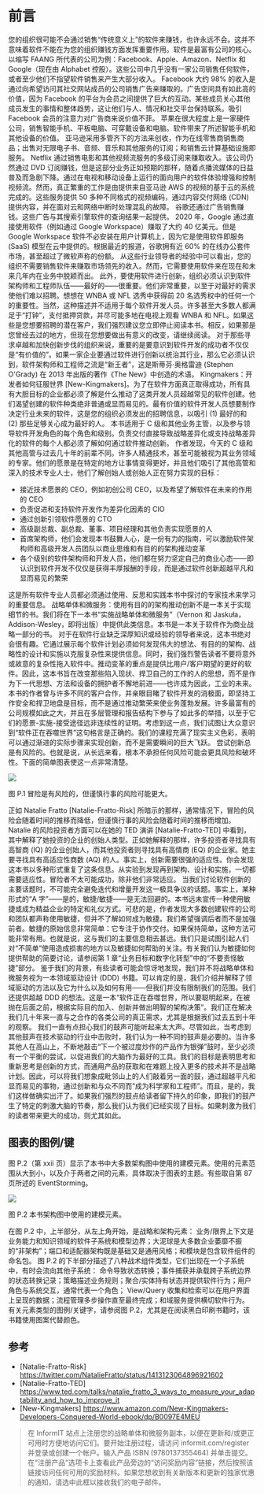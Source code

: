 # 前言

您的组织很可能不会通过销售“传统意义上”的软件来赚钱，也许永远不会。这并不意味着软件不能在为您的组织赚钱方面发挥重要作用。软件是最富有公司的核心。
以缩写 FAANG 所代表的公司为例：Facebook、Apple、Amazon、Netflix 和 Google（现在由 Alphabet 控股）。这些公司中几乎没有一家公司销售任何软件，或者至少他们不指望软件销售来产生大部分收入。
Facebook 大约 98% 的收入是通过向希望访问其社交网站成员的公司销售广告来赚取的。广告空间具有如此高的价值，因为 Facebook 的平台为会员之间提供了巨大的互动。某些成员关心其他成员发生的事情和整体趋势，这让他们与人、情况和社交平台保持联系。吸引 Facebook 会员的注意力对广告商来说价值不菲。
苹果在很大程度上是一家硬件公司，销售智能手机、平板电脑、可穿戴设备和电脑。软件带来了所述智能手机和其他设备的价值。
亚马逊采用多管齐下的方法来创收，作为在线零售商销售商品；出售对无限电子书、音频、音乐和其他服务的订阅；和销售云计算基础设施即服务。
Netflix 通过销售电影和其他视频流服务的多级订阅来赚取收入。该公司仍然通过 DVD 订阅赚钱，但是这部分业务正如预期的那样，随着点播流媒体的日益普及而急剧下降。通过在电视和移动设备上运行的面向用户的软件体验增强和控制视频流。然而，真正繁重的工作是由提供来自亚马逊 AWS 的视频的基于云的系统完成的。这些服务提供 50 多种不同格式的视频编码，通过内容交付网络 (CDN) 提供内容，并在面对云和网络中断时处理混乱的故障。
谷歌还通过广告销售赚钱。这些广告与其搜索引擎软件的查询结果一起提供。 2020 年，Google 通过直接使用软件（例如通过 Google Workspace）赚取了大约 40 亿美元。但是 Google Workspace 软件不必安装在用户计算机上，因为它是使用软件即服务 (SaaS) 模型在云中提供的。根据最近的报道，谷歌拥有近 60% 的在线办公套件市场，甚至超过了微软声称的份额。
从这些行业领导者的经验中可以看出，您的组织不需要销售软件来赚取市场领先的收入。然而，它需要使用软件来在现在和未来几年内在业务中脱颖而出。
此外，要使用软件进行创新，组织必须认识到软件架构师和工程师队伍——最好的——很重要。他们非常重要，以至于对最好的需求使他们难以招聘。想想在 WNBA 或 NFL 选秀中获得前 20 名选秀权中的任何一个的重要性。当然，这种描述并不适用于每个软件开发人员。许多甚至大多数人都满足于“打钟”，支付抵押贷款，并尽可能多地在电视上观看 WNBA 和 NFL。如果这些是您想要招聘的潜在客户，我们强烈建议您立即停止阅读本书。相反，如果那是您曾经去过的地方，但现在您想要做出有意义的改变，请继续阅读。
对于那些寻求卓越和加快创新步伐的组织来说，重要的是要意识到软件开发的成功者不仅仅是“有价值的”。如果一家企业要通过软件进行创新以统治其行业，那么它必须认识到，软件架构师和工程师之流是“新王者”，这是斯蒂芬·奥格雷迪 (Stephen O'Grady) 在 2013 年出版的著作《The New》中创造的术语。 Kingmakers：开发者如何征服世界 [New-Kingmakers]。为了在软件方面真正取得成功，所有具有大胆目标的企业都必须了解是什么推动了这类开发人员超越常见的软件创建。他们渴望创建的软件种类绝非普通或显而易见的。最有价值的软件开发人员想要制作决定行业未来的软件，这是您的组织必须发出的招聘信息，以吸引 (1) 最好的和 (2) 那些足够关心成为最好的人。
本书适用于 C 级和其他业务主管，以及参与领导软件开发角色的每个角色和级别。负责交付直接导致战略差异化或支持战略差异化的软件的每个人都必须了解如何通过软件推动创新。
作者发现，今天的 C 级和其他高管与过去几十年的前辈不同。许多人精通技术，甚至可能被视为其业务领域的专家。他们的愿景是在特定的地方让事情变得更好，并且他们吸引了其他高管和深入的技术专业人士，他们了解创始人或创始人正在努力实现的目标：

- 接近技术愿景的 CEO，例如初创公司 CEO，以及希望了解软件在未来的作用的 CEO
- 负责促进和支持软件开发作为差异化因素的 CIO
- 通过创新引领软件愿景的 CTO
- 高级副总裁、副总裁、董事、项目经理和其他负责实现愿景的人
- 首席架构师，他们会发现本书鼓舞人心，是一份有力的指南，可以激励软件架构师和高级开发人员团队以商业思维和有目的的架构推动变革
- 各个级别的软件架构师和开发人员，他们都在努力坚定自己的商业心态——即认识到软件开发不仅仅是获得丰厚报酬的手段，而是通过软件创新超越平凡和显而易见的繁荣

这是所有软件专业人员都必须通过使用、反思和实践本书中探讨的专家技术来学习的重要信息。
战略单体和微服务：使用有目的的架构推动创新不是一本关于实现细节的书。我们将在下一本书“实施战略单体和微服务”（Vernon 和 Jaskuła，Addison-Wesley，即将出版）中提供此类信息。本书是一本关于软件作为商业战略一部分的书。
对于在软件行业缺乏深厚知识或经验的领导者来说，这本书绝对会很有趣。它通过展示每个软件计划必须如何发现伟大的想法、有目的的架构、战略性的设计和实施以克服复杂性来提供信息。同时，我们强烈警告读者不要将意外或故意的复杂性拖入软件中。推动变革的重点是提供比用户/客户期望的更好的软件。因此，这本书旨在改变那些陷入现状、捍卫自己的工作的人的思想，而不是作为下一代思想、方法和设备的拥护者不懈地前进——也许成为因此，工业的未来。
本书的作者曾与许多不同的客户合作，并亲眼目睹了软件开发的消极面，即坚持工作安全和捍卫地盘是目标，而不是通过推动繁荣来使业务蓬勃发展。许多最富有的公司规模如此之大，并且在多层管理和报告结构下参与了如此多的举措，以至于它们的愿景-实施-接受途径远非连续性的证明。考虑到这一点，我们试图让大众意识到“软件正在吞噬世界”这句格言是正确的。我们的课程充满了现实主义色彩，表明可以通过渐进的实际步骤来实现创新，而不是需要瞬间的巨大飞跃。
尝试创新总是有风险的。也就是说，从长远来看，根本不承担任何风险可能会更具风险和破坏性。下面的简单图表使这一点非常清楚。

![](./images/0-1.png)

图 P.1 冒险是有风险的，但谨慎行事的风险可能更大。

正如 Natalie Fratto [Natalie-Fratto-Risk] 所暗示的那样，通常情况下，冒险的风险会随着时间的推移而降低，但谨慎行事的风险会随着时间的推移而增加。 Natalie 的风险投资者方面可以在她的 TED 演讲 [Natalie-Fratto-TED] 中看到，其中解释了她投资的企业的创始人类型。正如她解释的那样，许多投资者寻找具有高智商 (IQ) 的企业创始人，而其他投资者则寻找具有高情商 (EQ) 的企业家。她主要寻找具有高适应性商数 (AQ) 的人。事实上，创新需要很强的适应性。你会发现这本书以多种形式重复了这条信息。从实验到发现再到架构、设计和实施，一切都需要适应性。冒险者不太可能成功，除非他们非常适应。
当我们讨论软件创新的主要话题时，不可能完全避免迭代和增量开发这一极具争议的话题。事实上，某种形式的“A 字”——是的，敏捷/敏捷——是无法回避的。本书远未宣传一种使用敏捷或成为精益企业的特定和礼仪方式。可悲的是，作者发现大多数创建软件的公司和团队都声称使用敏捷，但并不了解如何成为敏捷。我们希望强调后者而不是加强前者。敏捷的原始信息非常简单：它专注于协作交付。如果保持简单，这种方法可能非常有用。也就是说，这与我们的主要信息相去甚远。我们只是试图引起人们对“不简单”使用造成损害的地方以及敏捷如何帮助的关注。有关我们认为敏捷如何提供帮助的简要讨论，请参阅第 1 章“业务目标和数字化转型”中的“不要责怪敏捷”部分。
鉴于我们的背景，有些读者可能会惊讶地发现，我们并不将战略单体和微服务视为一本领域驱动设计 (DDD) 书籍。可以肯定的是，我们介绍并解释了领域驱动的方法以及它为什么以及如何有用——但我们并没有限制我们的范围。我们还提供超越 DDD 的想法。这是一本“软件正在吞噬世界，所以要聪明起来，在被抛在后面之前，根据实际目的加入、创新并做出明智的架构决策”。我们正在解决我们几十年来一直与之合作的各类公司的真正需求，尤其是根据我们过去五到十年的观察。
我们一直有点担心我们的鼓声可能听起来太大声。尽管如此，当考虑到其他鼓声在技术驱动的行业中击败时，我们认为一种不同的鼓声是必要的。当许多其他人在高山上，不断地敲击“下一个被过度炒作的产品作为银弹”鼓时，至少必须有一个平衡的尝试，以促进我们的大脑作为最好的工具。我们的目标是表明思考和重新思考是创新的方式，而通用产品的获取和在难题上投入更多的技术并不是战略计划。因此，可以将我们想象成毗邻山上的人们敲着另一面的鼓，通过超越平凡和显而易见的事物，通过创新和与众不同而“成为科学家和工程师”。而且，是的，我们这样做确实出汗了。如果我们强烈的鼓点给读者留下持久的印象，即我们的鼓产生了特定的刺激大脑的节奏，那么我们认为我们已经实现了目标。如果刺激为我们的读者带来更大的成功，则尤其如此。

## 图表的图例/键

图 P.2（第 xxii 页）显示了本书中大多数架构图中使用的建模元素。使用的元素范围从大到小，以及介于两者之间的元素，具体取决于图表的主题。有些取自第 87 页所述的 EventStorming。

![](./images/0-2.png)

图 P.2 本书架构图中使用的建模元素。

在图 P.2 中，上半部分，从左上角开始，是战略和架构元素： 业务/限界上下文是业务能力和知识领域的软件子系统和模型边界；大泥球是大多数企业萎靡不振的“非架构”；端口和适配器架构既是基础又是通用风格；和模块是包含软件组件的命名包。
图 P.2 的下半部分描述了八种战术组件类型，它们出现在一个子系统中，有时会流向其他子系统： 命令导致状态转换；事件捕获并承载跨子系统边界的状态转换记录；策略描述业务规则；聚合/实体持有状态并提供软件行为；用户角色与系统交互，通常代表一个角色； View/Query 收集和检索可以在用户界面上呈现的数据；流程管理多步操作直至最终完成；和域服务提供横切软件行为。
有关元素类型的图例/关键字，请参阅图 P.2，尤其是在阅读黑白印刷书籍时，该书籍使用图案代替颜色。

## 参考

- [Natalie-Fratto-Risk] https://twitter.com/NatalieFratto/status/1413123064896921602
- [Natalie-Fratto-TED] https://www.ted.com/talks/natalie_fratto_3_ways_to_measure_your_adaptability_and_how_to_improve_it
- [New-Kingmakers] https://www.amazon.com/New-Kingmakers-Developers-Conquered-World-ebook/dp/B0097E4MEU

>在 InformIT 站点上注册您的战略单体和微服务副本，以便在更新和/或更正可用时方便地访问它们。要开始注册过程，请访问 informit.com/register 并登录或创建一个帐户。输入产品 ISBN (9780137355464) 并单击提交。在“注册产品”选项卡上查看此产品旁边的“访问奖励内容”链接，然后按照该链接访问任何可用的奖励材料。如果您想收到有关新版本和更新的独家优惠的通知，请选中此框以接收我们的电子邮件。